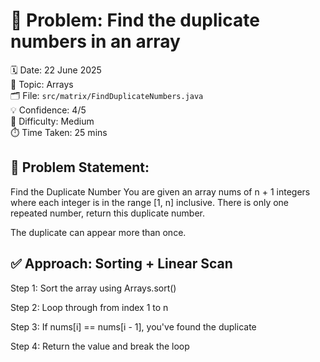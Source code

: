 # 🧮 Problem: Find the duplicate numbers in an array

🗓️ Date: 22 June 2025  
📁 Topic:  Arrays  
🗂️ File: `src/matrix/FindDuplicateNumbers.java`  
💡 Confidence: 4/5  
📌 Difficulty: Medium  
⏱️ Time Taken: 25 mins

## 🧠 Problem Statement:
Find the Duplicate Number
You are given an array nums of n + 1 integers where each integer is in the range [1, n] inclusive.
There is only one repeated number, return this duplicate number.

The duplicate can appear more than once.



## ✅ Approach: Sorting + Linear Scan

Step 1: Sort the array using Arrays.sort()

Step 2: Loop through from index 1 to n

Step 3: If nums[i] == nums[i - 1], you've found the duplicate

Step 4: Return the value and break the loop

